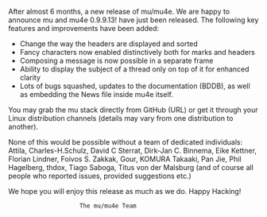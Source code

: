 After almost 6 months, a new release of mu/mu4e. We are happy to
announce mu and mu4e 0.9.9.13! have just been released. The following key features and improvements have been added:

  * Change the way the headers are displayed and sorted
  * Fancy characters now enabled distinctively both for marks and headers 
  * Composing a message is now possible in a separate frame
  * Ability to display the subject of a thread only on top of it for enhanced clarity
  * Lots of bugs squashed, updates to the documentation (BDDB), as well as embedding the News file inside mu4e itself.

You may grab the mu stack directly from GitHub (URL) or get it through your Linux distribution channels
(details may vary from one distribution to another).

None of this would be possible without a team of dedicated individuals:
Attila, Charles-H.Schulz, David C Sterrat, Dirk-Jan C. Binnema, Eike Kettner, Florian Lindner, Foivos S. Zakkak, Gour,
KOMURA Takaaki, Pan Jie, Phil Hagelberg, thdox, Tiago Saboga, Titus von der Malsburg
(and of course all people who reported issues, provided suggestions etc.)


We hope you will enjoy this release as much as we do. Happy Hacking!
                        
                        The mu/mu4e Team
